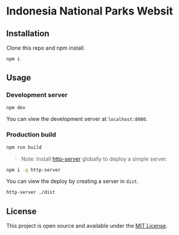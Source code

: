 # Indonesia National Parks Websit

## Installation

Clone this repo and npm install.

```bash
npm i
```

## Usage

### Development server

```bash
npm dev
```

You can view the development server at `localhost:8080`.

### Production build

```bash
npm run build
```

> Note: Install [http-server](https://www.npmjs.com/package/http-server) globally to deploy a simple server.

```bash
npm i -g http-server
```

You can view the deploy by creating a server in `dist`.

```bash
http-server ./dist
```

## License

This project is open source and available under the [MIT License](LICENSE).
